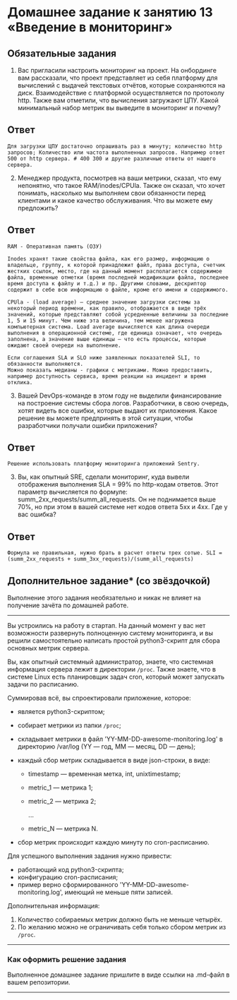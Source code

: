 # Домашнее задание к занятию 13 «Введение в мониторинг»

## Обязательные задания

1. Вас пригласили настроить мониторинг на проект. На онбординге вам рассказали, что проект представляет из себя платформу для вычислений с выдачей текстовых отчётов, которые сохраняются на диск.
   Взаимодействие с платформой осуществляется по протоколу http. Также вам отметили, что вычисления загружают ЦПУ. Какой минимальный набор метрик вы выведите в мониторинг и почему?

## Ответ

```
Для загрузки ЦПУ достаточно опрашивать раз в минуту; количество http запросов; Количество или частота выполненных запросов. Например ответ 500 от http сервера. # 400 300 и другие различные ответы от нашего сервера.
```

2. Менеджер продукта, посмотрев на ваши метрики, сказал, что ему непонятно, что такое RAM/inodes/CPUla. Также он сказал, что хочет понимать, насколько мы выполняем свои обязанности перед клиентами и какое качество обслуживания. Что вы можете ему предложить?

## Ответ

```
RAM - Оперативная память (ОЗУ)
```

```
Inodes хранят такие свойства файла, как его размер, информацию о владельце, группу, к которой принадлежит файл, права доступа, счетчик жестких ссылок, место, где на данный момент располагается содержимое файла, временные отметки (время последней модификации файла, последнее время доступа к файлу и т.д.) и пр. Другими словами, дескриптор содержит в себе всю информацию о файле, кроме его имени и содержимого.
```

```
CPUla - (load average) — среднее значение загрузки системы за некоторый период времени, как правило, отображается в виде трёх значений, которые представляют собой усредненные величины за последние 1, 5 и 15 минут. Чем ниже эта величина, тем менее нагружена компьютерная система. Load average вычисляется как длина очереди выполнения в операционной системе, где единица означает, что очередь заполнена, а значение выше единицы — что есть процессы, которые ожидают своей очереди на выполнение.
```

```
Если соглашения SLA и SLO ниже заявленных показателей SLI, то обязанности выполняются.
Можно показать медианы - графики с метриками. Можно предоставить, например доступность сервиса, время реакции на инцидент и время отклика.
```

3. Вашей DevOps-команде в этом году не выделили финансирование на построение системы сбора логов. Разработчики, в свою очередь, хотят видеть все ошибки, которые выдают их приложения. Какое решение вы можете предпринять в этой ситуации, чтобы разработчики получали ошибки приложения?

## Ответ

```
Решение использовать платформу мониторинга приложений Sentry.
```

3. Вы, как опытный SRE, сделали мониторинг, куда вывели отображения выполнения SLA = 99% по http-кодам ответов.
   Этот параметр вычисляется по формуле: summ_2xx_requests/summ_all_requests. Он не поднимается выше 70%, но при этом в вашей системе нет кодов ответа 5xx и 4xx. Где у вас ошибка?

## Ответ

```
Формула не правильная, нужно брать в расчет ответы трех сотые. SLI = (summ_2xx_requests + summ_3xx_requests)/(summ_all_requests)
```

## Дополнительное задание\* (со звёздочкой)

Выполнение этого задания необязательно и никак не влияет на получение зачёта по домашней работе.

---

Вы устроились на работу в стартап. На данный момент у вас нет возможности развернуть полноценную систему
мониторинга, и вы решили самостоятельно написать простой python3-скрипт для сбора основных метрик сервера.

Вы, как опытный системный администратор, знаете, что системная информация сервера лежит в директории `/proc`. Также знаете, что в системе Linux есть планировщик задач cron, который может запускать задачи по расписанию.

Суммировав всё, вы спроектировали приложение, которое:

- является python3-скриптом;
- собирает метрики из папки `/proc`;
- складывает метрики в файл 'YY-MM-DD-awesome-monitoring.log' в директорию /var/log
  (YY — год, MM — месяц, DD — день);
- каждый сбор метрик складывается в виде json-строки, в виде:

  - timestamp — временная метка, int, unixtimestamp;
  - metric_1 — метрика 1;
  - metric_2 — метрика 2;

    ...

  - metric_N — метрика N.

- сбор метрик происходит каждую минуту по cron-расписанию.

Для успешного выполнения задания нужно привести:

- работающий код python3-скрипта;
- конфигурацию cron-расписания;
- пример верно сформированного 'YY-MM-DD-awesome-monitoring.log', имеющий не меньше пяти записей.

Дополнительная информация:

1. Количество собираемых метрик должно быть не меньше четырёх.
1. По желанию можно не ограничивать себя только сбором метрик из `/proc`.

---

### Как оформить решение задания

Выполненное домашнее задание пришлите в виде ссылки на .md-файл в вашем репозитории.

---

